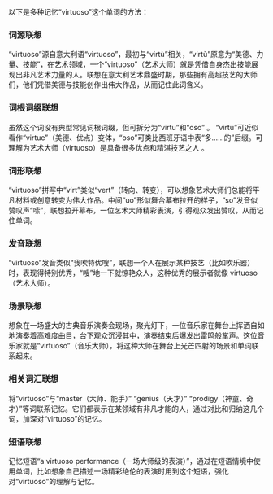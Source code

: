 以下是多种记忆“virtuoso”这个单词的方法：

### 词源联想
“virtuoso”源自意大利语“virtuoso”，最初与“virtù”相关，“virtù”原意为“美德、力量、技能”，在艺术领域，一个“virtuoso”（艺术大师）就是凭借自身杰出技能展现出非凡艺术力量的人。联想在意大利艺术鼎盛时期，那些拥有高超技艺的大师们，他们凭借美德与技能创作出伟大作品，从而记住此词含义。

### 词根词缀联想
虽然这个词没有典型常见词根词缀，但可拆分为“virtu”和“oso” 。 “virtu”可近似看作“virtue”（美德、优点）变体，“oso”可类比西班牙语中表“多……的”后缀。可理解为艺术大师（virtuoso）是具备很多优点和精湛技艺之人 。

### 词形联想
“virtuoso”拼写中“virt”类似“vert”（转向、转变），可以想象艺术大师们总能将平凡材料或创意转变为伟大作品。中间“uo”形似舞台幕布拉开的样子，“so”发音似赞叹声“嗦”，联想拉开幕布，一位艺术大师精彩表演，引得观众发出赞叹，从而记住单词。

### 发音联想
“virtuoso”发音类似“我吹特优嗖”，联想一个人在展示某种技艺（比如吹乐器）时，表现得特别优秀，“嗖”地一下就惊艳众人，这种优秀的展示者就像 virtuoso（艺术大师）。

### 场景联想
想象在一场盛大的古典音乐演奏会现场，聚光灯下，一位音乐家在舞台上挥洒自如地演奏着高难度曲目，台下观众沉浸其中，演奏结束后爆发出雷鸣般掌声。这位音乐家就是“virtuoso”（音乐大师），将这种大师在舞台上光芒四射的场景和单词联系起来。

### 相关词汇联想
将“virtuoso”与“master（大师、能手）” “genius（天才）” “prodigy（神童、奇才）”等词联系记忆。它们都表示在某领域有非凡才能的人，通过对比和归纳这几个词，加深对“virtuoso”的记忆。 

### 短语联想
记忆短语“a virtuoso performance（一场大师级的表演）”，通过在短语情境中使用单词，比如想象自己描述一场精彩绝伦的表演时用到这个短语，强化对“virtuoso”的理解与记忆。 